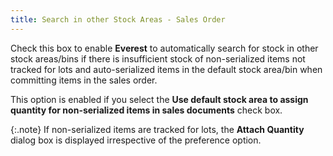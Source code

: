 ```yaml
---
title: Search in other Stock Areas - Sales Order
---
```



Check this box to enable **Everest**  to automatically search for stock in other stock areas/bins if there is  insufficient stock of non-serialized items not tracked for lots and auto-serialized  items in the default stock area/bin when committing items in the sales  order.


This option is enabled if you select the **Use 
 default stock area to assign quantity for non-serialized items in sales 
 documents** check box.


{:.note}
If non-serialized items are tracked for lots,  the **Attach Quantity** dialog box  is displayed irrespective of the preference option.
